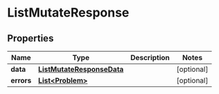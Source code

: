 

# ListMutateResponse


## Properties

| Name | Type | Description | Notes |
|------------ | ------------- | ------------- | -------------|
|**data** | [**ListMutateResponseData**](ListMutateResponseData.md) |  |  [optional] |
|**errors** | [**List&lt;Problem&gt;**](Problem.md) |  |  [optional] |



